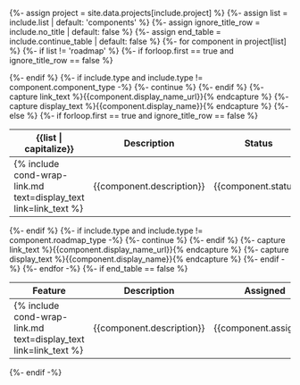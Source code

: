 {%- assign project = site.data.projects[include.project] %}
{%- assign list = include.list | default: 'components' %}
{%- assign ignore_title_row = include.no_title | default: false %}
{%- assign end_table = include.continue_table | default: false %}
{%- for component in project[list] %}
  {%- if list != 'roadmap' %}
    {%- if forloop.first == true and ignore_title_row == false %}
<table>
    <thead>
        <tr>
            <th>{{list | capitalize}}</th>
            <th>Description</th>
            <th>Status</th>
            <th>Maintained by</th>
        </tr>
    </thead>
    <tbody>
    {%- endif %}
    {%- if include.type and include.type != component.component_type -%}
        {%- continue %}
    {%- endif %}
{%- capture link_text %}{{component.display_name_url}}{% endcapture %}
{%- capture display_text %}{{component.display_name}}{% endcapture %}
        <tr>
            <td>{% include cond-wrap-link.md text=display_text link=link_text %}</td>
            <td>{{component.description}}</td>
            <td>{{component.status}}</td>
            <td>{{component.maintainer}}</td>
        </tr>
  {%- else %}
    {%- if forloop.first == true and ignore_title_row == false %}
<table class="table">
    <thead>
        <tr>
            <th>Feature</th>
            <th>Description</th>
            <th>Assigned</th>
            <th>Status</th>
        </tr>
    </thead>
    <tbody>
    {%- endif %}
    {%- if include.type and include.type != component.roadmap_type -%}
        {%- continue %}
    {%- endif %}
{%- capture link_text %}{{component.display_name_url}}{% endcapture %}
{%- capture display_text %}{{component.display_name}}{% endcapture %}
        <tr class="{{component.presentation_style}}">
            <td>{% include cond-wrap-link.md text=display_text link=link_text %}</td>
            <td>{{component.description}}</td>
            <td>{{component.assigned}}</td>
            <td>{{component.status}}</td>
        </tr>
  {%- endif -%}
{%- endfor -%}
{%- if end_table == false %}
    </tbody>
</table>
{%- endif -%}
